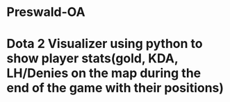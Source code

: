 # Preswald-OA

# Dota 2 Visualizer using python to show player stats(gold, KDA, LH/Denies on the map during the end of the game with their positions)
